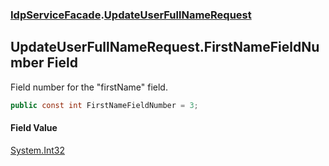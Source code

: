 ### [IdpServiceFacade](../index.md 'IdpServiceFacade').[UpdateUserFullNameRequest](index.md 'IdpServiceFacade\.UpdateUserFullNameRequest')

## UpdateUserFullNameRequest\.FirstNameFieldNumber Field

Field number for the "firstName" field\.

```csharp
public const int FirstNameFieldNumber = 3;
```

#### Field Value
[System\.Int32](https://learn.microsoft.com/en-us/dotnet/api/system.int32 'System\.Int32')